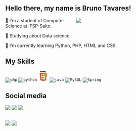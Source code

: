 ## Hello there, my name is <strong>Bruno Tavares!</strong>
<img align="right" width="280" src="https://i2.wp.com/allhtaccess.info/wp-content/uploads/2018/03/programming.gif?fit=1281%2C716&ssl=1" />
<p align="left"> 
👾 I'm a student of Computer Science at IFSP-Salto.   
</p>

<p align="left">
🌱 Studying about Data science.
</p>

<p align="left">
🧨 I'm currently learning Python, PHP, HTML and CSS.
</p>

## My Skills
<code><img height="32" src="https://cdn.jsdelivr.net/gh/devicons/devicon@latest/icons/php/php-original.svg" alt="php"/></code>
<code><img height="32" src="https://cdn.jsdelivr.net/gh/devicons/devicon/icons/python/python-original.svg" alt="python"/></code>
<code><img height="32" src="https://raw.githubusercontent.com/github/explore/80688e429a7d4ef2fca1e82350fe8e3517d3494d/topics/html/html.png" alt="HTML5"/></code>
<code><img height="32" src="https://cdn.jsdelivr.net/gh/devicons/devicon@latest/icons/java/java-original-wordmark.svg" alt="java"/></code>
<code><img height="38" src="https://cdn.jsdelivr.net/gh/devicons/devicon/icons/mysql/mysql-original-wordmark.svg" alt="MySQL"/></code>
<code><img height="38" src="https://cdn.jsdelivr.net/gh/devicons/devicon@latest/icons/spring/spring-original-wordmark.svg" alt="Spring"/></code>
          

## Social media
<div> 
  <a href="https://instagram.com/" target="_blank"><img src="https://img.shields.io/badge/-Instagram-%23E4405F?style=for-the-badge&logo=instagram&logoColor=white" target="_blank"></a>
  <a href = "mailto:brunozzt99@outlook.com"><img src="https://img.shields.io/badge/Microsoft_Outlook-0078D4?style=for-the-badge&logo=microsoft-outlook&logoColor=white" target="_blank"></a>
  <a href="https://www.linkedin.com/in/bruno-tavares-302745252/" target="_blank"><img src="https://img.shields.io/badge/-LinkedIn-%230077B5?style=for-the-badge&logo=linkedin&logoColor=white" target="_blank"></a> 
  </div>
  
##
<div>
  <img height="180cm" src="https://github-readme-stats.vercel.app/api?username=tavss1&theme=tokyonight&show_icons=true"/>
  <img height="180cm" src="https://github-readme-stats.vercel.app/api/top-langs/?username=tavss1&theme=tokyonight"/>
</div>
